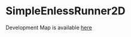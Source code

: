 # SimpleEnlessRunner2D

Development Map is available [here](https://miro.com/app/board/uXjVN5nrFdE=/?share_link_id=575960366992)
